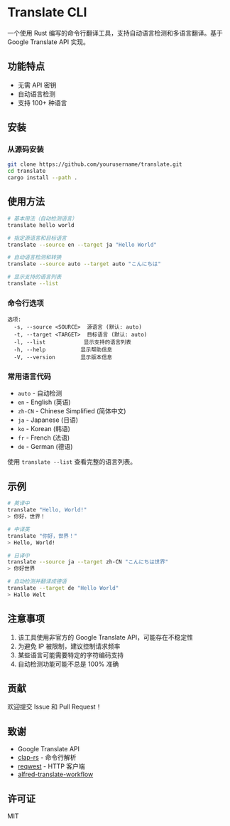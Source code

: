 # Translate CLI

一个使用 Rust 编写的命令行翻译工具，支持自动语言检测和多语言翻译。基于 Google Translate API 实现。

## 功能特点

- 无需 API 密钥
- 自动语言检测
- 支持 100+ 种语言

## 安装

### 从源码安装

```bash
git clone https://github.com/yourusername/translate.git
cd translate
cargo install --path .
```

## 使用方法

```bash
# 基本用法（自动检测语言）
translate hello world

# 指定源语言和目标语言
translate --source en --target ja "Hello World"

# 自动语言检测和转换
translate --source auto --target auto "こんにちは"

# 显示支持的语言列表
translate --list
```

### 命令行选项

```
选项:
  -s, --source <SOURCE>  源语言 (默认: auto)
  -t, --target <TARGET>  目标语言 (默认: auto)
  -l, --list            显示支持的语言列表
  -h, --help           显示帮助信息
  -V, --version        显示版本信息
```

### 常用语言代码

- `auto` - 自动检测
- `en` - English (英语)
- `zh-CN` - Chinese Simplified (简体中文)
- `ja` - Japanese (日语)
- `ko` - Korean (韩语)
- `fr` - French (法语)
- `de` - German (德语)

使用 `translate --list` 查看完整的语言列表。

## 示例

```bash
# 英译中
translate "Hello, World!"
> 你好，世界！

# 中译英
translate "你好，世界！"
> Hello, World!

# 日译中
translate --source ja --target zh-CN "こんにちは世界"
> 你好世界

# 自动检测并翻译成德语
translate --target de "Hello World"
> Hallo Welt
```

## 注意事项

1. 该工具使用非官方的 Google Translate API，可能存在不稳定性
2. 为避免 IP 被限制，建议控制请求频率
3. 某些语言可能需要特定的字符编码支持
4. 自动检测功能可能不总是 100% 准确

## 贡献

欢迎提交 Issue 和 Pull Request！

## 致谢

- Google Translate API
- [clap-rs](https://github.com/clap-rs/clap) - 命令行解析
- [reqwest](https://github.com/seanmonstar/reqwest) - HTTP 客户端
- [alfred-translate-workflow](https://github.com/meshchaninov/alfred-translate-workflow)

## 许可证

MIT
